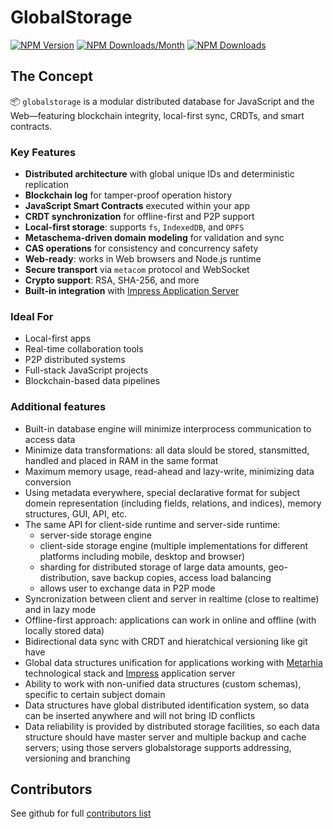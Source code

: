 # GlobalStorage

[![NPM Version](https://badge.fury.io/js/globalstorage.svg)](https://badge.fury.io/js/globalstorage)
[![NPM Downloads/Month](https://img.shields.io/npm/dm/globalstorage.svg)](https://www.npmjs.com/package/globalstorage)
[![NPM Downloads](https://img.shields.io/npm/dt/globalstorage.svg)](https://www.npmjs.com/package/globalstorage)

## The Concept

📦 `globalstorage` is a modular distributed database for JavaScript and the Web—featuring blockchain integrity, local-first sync, CRDTs, and smart contracts.

### Key Features

- **Distributed architecture** with global unique IDs and deterministic replication
- **Blockchain log** for tamper-proof operation history
- **JavaScript Smart Contracts** executed within your app
- **CRDT synchronization** for offline-first and P2P support
- **Local-first storage**: supports `fs`, `IndexedDB`, and `OPFS`
- **Metaschema-driven domain modeling** for validation and sync
- **CAS operations** for consistency and concurrency safety
- **Web-ready**: works in Web browsers and Node.js runtime
- **Secure transport** via `metacom` protocol and WebSocket
- **Crypto support**: RSA, SHA-256, and more
- **Built-in integration** with [Impress Application Server](https://github.com/metarhia/impress)

### Ideal For

- Local-first apps
- Real-time collaboration tools
- P2P distributed systems
- Full-stack JavaScript projects
- Blockchain-based data pipelines

### Additional features

- Built-in database engine will minimize interprocess communication to access data
- Minimize data transformations: all data slould be stored, stansmitted, handled and placed in RAM in the same format
- Maximum memory usage, read-ahead and lazy-write, minimizing data conversion
- Using metadata everywhere, special declarative format for subject domein representation (including fields, relations, and indices), memory structures, GUI, API, etc.
- The same API for client-side runtime and server-side runtime:
  - server-side storage engine
  - client-side storage engine (multiple implementations for different platforms including mobile, desktop and browser)
  - sharding for distributed storage of large data amounts, geo-distribution, save backup copies, access load balancing
  - allows user to exchange data in P2P mode
- Syncronization between client and server in realtime (close to realtime) and in lazy mode
- Offline-first approach: applications can work in online and offline (with locally stored data)
- Bidirectional data sync with CRDT and hieratchical versioning like git have
- Global data structures unification for applications working with [Metarhia](https://github.com/metarhia/Metarhia) technological stack and [Impress](https://github.com/metarhia/impress) application server
- Ability to work with non-unified data structures (custom schemas), specific to certain subject domain
- Data structures have global distributed identification system, so data can be inserted anywhere and will not bring ID conflicts
- Data reliability is provided by distributed storage facilities, so each data structure should have master server and multiple backup and cache servers; using those servers globalstorage supports addressing, versioning and branching

## Contributors

See github for full [contributors list](https://github.com/metarhia/globalstorage/graphs/contributors)
